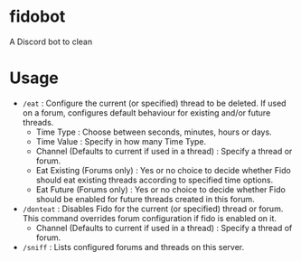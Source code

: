 # fidobot
A Discord bot to clean 

# Usage
- `/eat` : Configure the current (or specified) thread to be deleted. If used on a forum, configures default behaviour for existing and/or future threads.
	- Time Type : Choose between seconds, minutes, hours or days.
	- Time Value : Specify in how many Time Type.
	- Channel (Defaults to current if used in a thread) : Specify a thread or forum.
	- Eat Existing (Forums only) : Yes or no choice to decide whether Fido should eat existing threads according to specified time options.
	- Eat Future (Forums only) : Yes or no choice to decide whether Fido should be enabled for future threads created in this forum.
- `/donteat` : Disables Fido for the current (or specified) thread or forum. This command overrides forum configuration if fido is enabled on it.
	- Channel (Defaults to current if used in a thread) : Specify a thread of forum.
- `/sniff` : Lists configured forums and threads on this server.
